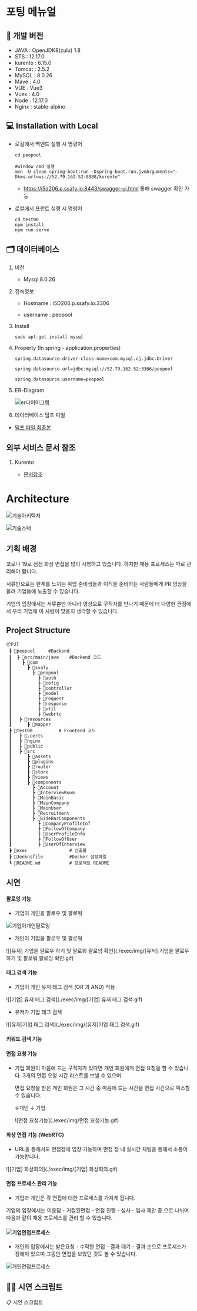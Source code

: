# 포팅 메뉴얼



## 📖 개발 버전

- JAVA : OpenJDK8(zulu) 1.8
- STS : 12.17.0
- kurento : 6.15.0
- Tomcat : 2.5.2
- MySQL : 8.0.26
- Mave : 4.0
- VUE : Vue3
- Vuex : 4.0
- Node : 12.17.0
- Nginx : stable-alpine



## 💻 Installation with Local

 - 로컬에서 백앤드 실행 시 명령어

    ```
    cd peopool
    
    #window cmd 실행
    mvn -U clean spring-boot:run -Dspring-boot.run.jvmArguments="-Dkms.url=ws://52.79.162.52:8888/kurento" 
    ```

    - https://i5d206.p.ssafy.io:8443/swagger-ui.html 통해  swagger 확인 가능

      

 - 로컬에서 프런트 실행 시 명령어

    ```
    cd test00
    npm install
    npm run serve  
    ```



## 🗂 데이터베이스

1. 버전

   - Mysql 8.0.26

2. 접속정보

   - Hostname : i5D206.p.ssafy.io:3306

   - username : peopool

     

3. Install

   ```
   sudo apt-get install mysql
   ```

   

4. Property (In spring - application.properties)

   ```properties
   spring.datasource.driver-class-name=com.mysql.cj.jdbc.Driver
   
   spring.datasource.url=jdbc:mysql://52.79.162.52:3306/peopool
   
   spring.datasource.username=peopool
   ```

   

5. ER-Diagram

   ![er다이어그램](./exec/img/er다이어그램.png)

6. 데이터베이스 덤프 파일

- [덤프 파일 최종본](./exec/dump)



## 외부 서비스 문서 참조

1. Kurento

   -  [문서참조](https://doc-kurento.readthedocs.io/en/latest/)

   

   

#  Architecture

![기술아키텍처](./exec/img/기술아키텍처.PNG)



![기술스택](./exec/img/기술스택.PNG)



## 기획 배경

코로나 19로 점점 화상 면접을 많이 시행하고 있습니다. 하지만 채용 프로세스는 따로 관리해야 합니다. 

서류만으로는 한계를 느끼는 취업 준비생들과 이직을 준비하는 사람들에게 PR 영상을 올려 기업들에 노출할 수 있습니다.

기업의 입장에서는 서류뿐만 아니라 영상으로 구직자를 만나기 때문에 더 다양한 관점에서 우리 기업에 이 사람이 맞을지 생각할 수 있습니다.



## Project Structure

```
📦PJT
 ┣ 📂peopool 	#Backend
 ┃ 	┣ 📂src/main/java	#Backend 코드
 ┃    ┣ 📂com
 ┃      ┣ 📂ssafy
 ┃        ┣ 📂peopool
 ┃          ┣ 📂auth
 ┃        	┣ 📂cofig
 ┃          ┣ 📂controller
 ┃          ┣ 📂model
 ┃          ┣ 📂request
 ┃          ┣ 📂response
 ┃          ┣ 📂util
 ┃ 			┣ 📂webrtc
 ┃	 ┣ 📂resources
 ┃	 	┣ 📂mapper
 ┣ 📂test00			# Frontend 코드
 ┃   ┣ 📂.certs 
 ┃ 	 ┣ 📂nginx			
 ┃ 	 ┣ 📂public		
 ┃ 	 ┣ 📂src		
 ┃		┣ 📂assets
 ┃		┣ 📂plugins
 ┃ 	    ┣ 📂router
 ┃ 	    ┣ 📂store
 ┃ 	    ┣ 📂views
 ┃ 	    ┣ 📂components
 ┃ 	      ┣ 📂Account
 ┃ 	      ┣ 📂InterviewRoom
 ┃ 	      ┣ 📂MainBasic
 ┃ 	      ┣ 📂MainCompany
 ┃ 	      ┣ 📂MainUser
 ┃ 	      ┣ 📂Recruitment
 ┃ 	      ┣ 📂SideBarComponents
 ┃ 			┣ 📂CompanyProfileInf
 ┃ 			┣ 📂FollowOfCompany
 ┃ 			┣ 📂UserProfileInfo
 ┃ 	      	┣ 📂FollowOfUser
 ┃ 	      	┣ 📂UserOfInterview
 ┣ 📂exec				# 산출물
 ┣ 📜Jenknsfile			#Docker 설정파일
 ┗ 📜README.md			# 프로젝트 README
```





## 시연

#### 팔로잉 기능

-  기업이 개인을 팔로우 및 팔로워 

![기업이개인팔로잉](./exec/img/기업이개인팔로잉.gif)



- 개인이 기업을 팔로우 및 팔로워

![[유저] 기업을 팔로우 하기 및 팔로워 팔로잉 확인](./exec/img/[유저] 기업을 팔로우 하기 및 팔로워 팔로잉 확인.gif)



#### 태그 검색 기능

- 기업이 개인 유저 태그 검색 (OR 과 AND) 적용 

![[기업] 유저 태그 검색](./exec/img/[기업] 유저 태그 검색.gif)



-  유저가 기업 태그 검색

  ![[유저]기업 태그 검색](./exec/img/[유저]기업 태그 검색.gif)

#### 키워드 검색 기능

#### 면접 요청 기능

- 기업 회원이 마음에 드는 구직자가 있다면 개인 회원에게 면접 요청을 할 수 있습니다. 3개의 면접 요청 시간 리스트를 보낼 수 있으며 

  면접 요청을 받은 개인 회원은 그 시간 중 마음에 드는 시간을 면접 시간으로 픽스할 수 있습니다.

  ↓개인                                 																							↓ 기업

  ![면접 요청기능](./exec/img/면접 요청기능.gif)





#### 화상 면접 기능 (WebRTC)

-  URL을 통해서도 면접장에 입장 가능하며 면접 장 내 실시간 채팅을 통해서 소통이 가능합니다.

![[기업] 화상회의](./exec/img/[기업] 화상회의.gif)





#### 면접 프로세스 관리 기능

-  기업과 개인은 각 면접에 대한 프로세스를 가지게 됩니다.

  기업의 입장에서는 미응답 - 거절된면접 - 면접 진행 - 심사 - 입사 제안 중 으로 나뉘며 다음과 같이 채용 프로세스를 관리 할 수 있습니다.

#### ![기업면접프로세스](./exec/img/기업면접프로세스.gif)



-  개인의 입장에서는 받은요청 - 수락한 면접 - 결과 대기 - 결과 순으로 프로세스가 정해져 있으며 그동안 면접을 보았던 것도 볼 수 있습니다.

![개인면접프로세스](./exec/img/개인면접프로세스.gif)



## 🙎‍♂️ 시연 스크립트

📋  시연 스크립트

[시연 스크립트]: (./exec/시연대본_최종.docx)













